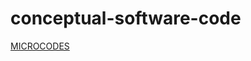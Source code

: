 conceptual-software-code
========================

[MICROCODES](http://pallthayer.dyndns.org/microcodes/)</br>  
